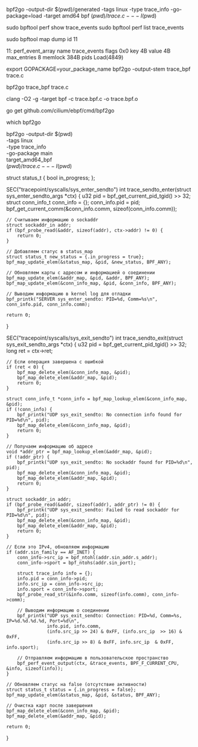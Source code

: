 bpf2go -output-dir $(pwd)/generated -tags linux -type trace_info -go-package=load -target amd64 bpf $(pwd)/trace.c -- -I$(pwd)


sudo bpftool perf show  trace_events
sudo bpftool perf list  trace_events

sudo bpftool map dump id 11




11: perf_event_array  name trace_events  flags 0x0
        key 4B  value 4B  max_entries 8  memlock 384B
        pids Load(4849)


export GOPACKAGE=your_package_name
bpf2go -output-stem trace_bpf trace.c

bpf2go trace_bpf trace.c



clang -O2 -g -target bpf -c trace.bpf.c -o trace.bpf.o

go get github.com/cilium/ebpf/cmd/bpf2go

which bpf2go


bpf2go -output-dir $(pwd) \
  -tags linux \
  -type trace_info \
  -go-package main \
  target_amd64_bpf \
  $(pwd)/trace.c -- -I$(pwd)


  struct status_t {
    bool in_progress;
};



SEC("tracepoint/syscalls/sys_enter_sendto")
int trace_sendto_enter(struct sys_enter_sendto_args *ctx) {
    u32 pid = bpf_get_current_pid_tgid() >> 32;
    struct conn_info_t conn_info = {};
    conn_info.pid = pid;
    bpf_get_current_comm(&conn_info.comm, sizeof(conn_info.comm));

    // Считываем информацию о sockaddr
    struct sockaddr_in addr;
    if (bpf_probe_read(&addr, sizeof(addr), ctx->addr) != 0) {
        return 0; 
    }

    // Добавляем статус в status_map
    struct status_t new_status = {.in_progress = true};
    bpf_map_update_elem(&status_map, &pid, &new_status, BPF_ANY);

    // Обновляем карты с адресом и информацией о соединении
    bpf_map_update_elem(&addr_map, &pid, &addr, BPF_ANY);
    bpf_map_update_elem(&conn_info_map, &pid, &conn_info, BPF_ANY);

    // Выводим информацию в kernel log для отладки
    bpf_printk("SERVER sys_enter_sendto: PID=%d, Comm=%s\n", conn_info.pid, conn_info.comm);

    return 0;
}

SEC("tracepoint/syscalls/sys_exit_sendto")
int trace_sendto_exit(struct sys_exit_sendto_args *ctx) {
    u32 pid = bpf_get_current_pid_tgid() >> 32;
    long ret = ctx->ret;

    // Если операция завершена с ошибкой
    if (ret < 0) {
        bpf_map_delete_elem(&conn_info_map, &pid);
        bpf_map_delete_elem(&addr_map, &pid);
        return 0;
    }

    struct conn_info_t *conn_info = bpf_map_lookup_elem(&conn_info_map, &pid);
    if (!conn_info) {
        bpf_printk("UDP sys_exit_sendto: No connection info found for PID=%d\n", pid);
        bpf_map_delete_elem(&conn_info_map, &pid);
        return 0;
    }

    // Получаем информацию об адресе
    void *addr_ptr = bpf_map_lookup_elem(&addr_map, &pid);
    if (!addr_ptr) {
        bpf_printk("UDP sys_exit_sendto: No sockaddr found for PID=%d\n", pid);
        bpf_map_delete_elem(&conn_info_map, &pid);
        bpf_map_delete_elem(&addr_map, &pid);
        return 0;
    }

    struct sockaddr_in addr;
    if (bpf_probe_read(&addr, sizeof(addr), addr_ptr) != 0) {
        bpf_printk("UDP sys_exit_sendto: Failed to read sockaddr for PID=%d\n", pid);
        bpf_map_delete_elem(&conn_info_map, &pid);
        bpf_map_delete_elem(&addr_map, &pid);
        return 0;
    }

    // Если это IPv4, обновляем информацию
    if (addr.sin_family == AF_INET) {
        conn_info->src_ip = bpf_ntohl(addr.sin_addr.s_addr);
        conn_info->sport = bpf_ntohs(addr.sin_port);

        struct trace_info info = {};
        info.pid = conn_info->pid;
        info.src_ip = conn_info->src_ip;
        info.sport = conn_info->sport;
        bpf_probe_read_str(&info.comm, sizeof(info.comm), conn_info->comm);

        // Выводим информацию о соединении
        bpf_printk("UDP sys_exit_sendto: Connection: PID=%d, Comm=%s, IP=%d.%d.%d.%d, Port=%d\n",
                   info.pid, info.comm,
                   (info.src_ip >> 24) & 0xFF, (info.src_ip  >> 16) & 0xFF,
                   (info.src_ip >> 8) & 0xFF, info.src_ip  & 0xFF, info.sport);

        // Отправляем информацию в пользовательское пространство
        bpf_perf_event_output(ctx, &trace_events, BPF_F_CURRENT_CPU, &info, sizeof(info));
    }

    // Обновляем статус на false (отсутствие активности)
    struct status_t status = {.in_progress = false};
    bpf_map_update_elem(&status_map, &pid, &status, BPF_ANY);

    // Очистка карт после завершения
    bpf_map_delete_elem(&conn_info_map, &pid);
    bpf_map_delete_elem(&addr_map, &pid);

    return 0;
}
